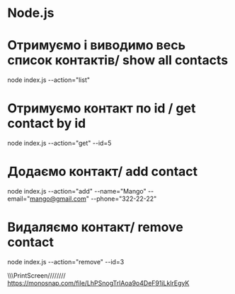 
# Node.js



# Отримуємо і виводимо весь список контактів/ show all contacts
node index.js --action="list"

# Отримуємо контакт по id / get contact by id
node index.js --action="get" --id=5

# Додаємо контакт/ add contact
node index.js --action="add" --name="Mango" --email="mango@gmail.com" --phone="322-22-22"

# Видаляємо контакт/ remove contact
node index.js --action="remove" --id=3

\\\\\\PrintScreen////////
https://monosnap.com/file/LhPSnogTrlAoa9o4DeF91iLklrEgyK
